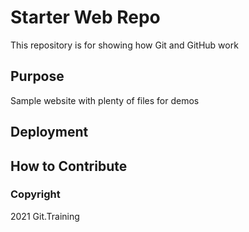 # Starter Web Repo

This repository is for showing how Git and GitHub work

## Purpose

Sample website with plenty of files for demos

## Deployment

## How to Contribute


### Copyright
2021 Git.Training